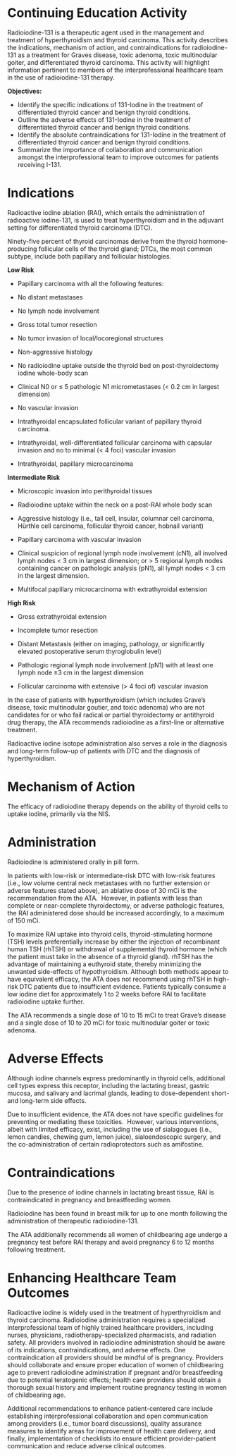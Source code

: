 # Continuing Education Activity

Radioiodine-131 is a therapeutic agent used in the management and treatment of hyperthyroidism and thyroid carcinoma. This activity describes the indications, mechanism of action, and contraindications for radioiodine-131 as a treatment for Graves disease, toxic adenoma, toxic multinodular goiter, and differentiated thyroid carcinoma. This activity will highlight information pertinent to members of the interprofessional healthcare team in the use of radioiodine-131 therapy.

**Objectives:**
- Identify the specific indications of 131-Iodine in the treatment of differentiated thyroid cancer and benign thyroid conditions. 
- Outline the adverse effects of 131-Iodine in the treatment of differentiated thyroid cancer and benign thyroid conditions. 
- Identify the absolute contraindications for 131-Iodine in the treatment of differentiated thyroid cancer and benign thyroid conditions.
- Summarize the importance of collaboration and communication amongst the interprofessional team to improve outcomes for patients receiving I-131.

# Indications

Radioactive iodine ablation (RAI), which entails the administration of radioactive iodine-131, is used to treat hyperthyroidism and in the adjuvant setting for differentiated thyroid carcinoma (DTC).

Ninety-five percent of thyroid carcinomas derive from the thyroid hormone-producing follicular cells of the thyroid gland; DTCs, the most common subtype, include both papillary and follicular histologies.

**Low Risk**

- Papillary carcinoma with all the following features:

- No distant metastases
- No lymph node involvement
- Gross total tumor resection
- No tumor invasion of local/locoregional structures
- Non-aggressive histology
- No radioiodine uptake outside the thyroid bed on post-thyroidectomy iodine whole-body scan
- Clinical N0 or ≤ 5 pathologic N1 micrometastases (< 0.2 cm in largest dimension)
- No vascular invasion

- Intrathyroidal encapsulated follicular variant of papillary thyroid carcinoma.

- Intrathyroidal, well-differentiated follicular carcinoma with capsular invasion and no to minimal (< 4 foci) vascular invasion

- Intrathyroidal, papillary microcarcinoma

**Intermediate Risk**

- Microscopic invasion into perithyroidal tissues

- Radioiodine uptake within the neck on a post-RAI whole body scan

- Aggressive histology (i.e., tall cell, insular, columnar cell carcinoma, Hürthle cell carcinoma, follicular thyroid cancer, hobnail variant)

- Papillary carcinoma with vascular invasion

- Clinical suspicion of regional lymph node involvement (cN1), all involved lymph nodes < 3 cm in largest dimension; or > 5 regional lymph nodes containing cancer on pathologic analysis (pN1), all lymph nodes < 3 cm in the largest dimension.

- Multifocal papillary microcarcinoma with extrathyroidal extension

**High Risk**

- Gross extrathyroidal extension

- Incomplete tumor resection

- Distant Metastasis (either on imaging, pathology, or significantly elevated postoperative serum thyroglobulin level)

- Pathologic regional lymph node involvement (pN1) with at least one lymph node ≥3 cm in the largest dimension

- Follicular carcinoma with extensive (> 4 foci of) vascular invasion

In the case of patients with hyperthyroidism (which includes Grave’s disease, toxic multinodular goutier, and toxic adenoma) who are not candidates for or who fail radical or partial thyroidectomy or antithyroid drug therapy, the ATA recommends radioiodine as a first-line or alternative treatment.

Radioactive iodine isotope administration also serves a role in the diagnosis and long-term follow-up of patients with DTC and the diagnosis of hyperthyroidism.

# Mechanism of Action

The efficacy of radioiodine therapy depends on the ability of thyroid cells to uptake iodine, primarily via the NIS.

# Administration

Radioiodine is administered orally in pill form.

In patients with low-risk or intermediate-risk DTC with low-risk features (i.e., low volume central neck metastases with no further extension or adverse features stated above), an ablative dose of 30 mCi is the recommendation from the ATA.  However, in patients with less than complete or near-complete thyroidectomy, or adverse pathologic features, the RAI administered dose should be increased accordingly, to a maximum of 150 mCi.

To maximize RAI uptake into thyroid cells, thyroid-stimulating hormone (TSH) levels preferentially increase by either the injection of recombinant human TSH (rhTSH) or withdrawal of supplemental thyroid hormone (which the patient must take in the absence of a thyroid gland). rhTSH has the advantage of maintaining a euthyroid state, thereby minimizing the unwanted side-effects of hypothyroidism. Although both methods appear to have equivalent efficacy, the ATA does not recommend using rhTSH in high-risk DTC patients due to insufficient evidence. Patients typically consume a low iodine diet for approximately 1 to 2 weeks before RAI to facilitate radioiodine uptake further.

The ATA recommends a single dose of 10 to 15 mCi to treat Grave’s disease and a single dose of 10 to 20 mCi for toxic multinodular goiter or toxic adenoma.

# Adverse Effects

Although iodine channels express predominantly in thyroid cells, additional cell types express this receptor, including the lactating breast, gastric mucosa, and salivary and lacrimal glands, leading to dose-dependent short- and long-term side effects.

Due to insufficient evidence, the ATA does not have specific guidelines for preventing or mediating these toxicities.  However, various interventions, albeit with limited efficacy, exist, including the use of sialagogues (i.e., lemon candies, chewing gum, lemon juice), sialoendoscopic surgery, and the co-administration of certain radioprotectors such as amifostine.

# Contraindications

Due to the presence of iodine channels in lactating breast tissue, RAI is contraindicated in pregnancy and breastfeeding women.

Radioiodine has been found in breast milk for up to one month following the administration of therapeutic radioiodine-131.

The ATA additionally recommends all women of childbearing age undergo a pregnancy test before RAI therapy and avoid pregnancy 6 to 12 months following treatment.

# Enhancing Healthcare Team Outcomes

Radioactive iodine is widely used in the treatment of hyperthyroidism and thyroid carcinoma. Radioiodine administration requires a specialized interprofessional team of highly trained healthcare providers, including nurses, physicians, radiotherapy-specialized pharmacists, and radiation safety. All providers involved in radioiodine administration should be aware of its indications, contraindications, and adverse effects. One contraindication all providers should be mindful of is pregnancy. Providers should collaborate and ensure proper education of women of childbearing age to prevent radioiodine administration if pregnant and/or breastfeeding due to potential teratogenic effects; health care providers should obtain a thorough sexual history and implement routine pregnancy testing in women of childbearing age.

Additional recommendations to enhance patient-centered care include establishing interprofessional collaboration and open communication among providers (i.e., tumor board discussions), quality assurance measures to identify areas for improvement of health care delivery, and finally, implementation of checklists ito ensure efficient provider-patient communication and reduce adverse clinical outcomes.